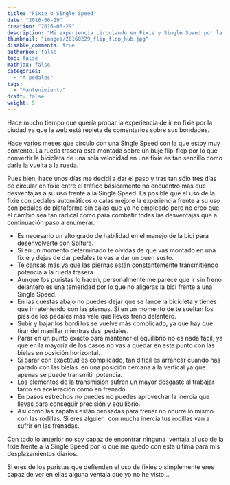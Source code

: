 ```yaml
---
title: "Fixie o Single Speed"
date: "2016-06-29"
creation: "2016-06-29"
description: "Mi experiencia circulando en Fixie y Single Speed por la ciudad"
thumbnail: "images/20160229_flip_flop_hub.jpg"
disable_comments: true
authorbox: false
toc: false
mathjax: false
categories:
  - "A pedales"
tags:
  - "Mantenimiento"
draft: false
weight: 5
---
```


Hace mucho tiempo que quería probar la experiencia de ir en fixie por la ciudad ya que la web está repleta de comentarios sobre sus bondades.&nbsp;

Hace varios meses que circulo con una Single Speed con la que estoy muy contento. La rueda trasera esta montada sobre un buje flip-flop por lo que convertir la bicicleta de una sola velocidad en una fixie es tan sencillo como darle la vuelta a la rueda.

Pues bien, hace unos días me decidí a dar el paso y tras tan sólo tres días de circular en fixie entre el tráfico básicamente no encuentro más que desventajas a su uso frente a la Single Speed. Es posible que el uso de la fixie con pedales automáticos o calas mejore la experiencia frente a su uso con pedales de plataforma sin calas que yo he empleado pero no creo que el cambio sea tan radical como para combatir todas las desventajas que a continuación paso a enumerar.

  * Es necesario un alto grado de habilidad en el manejo de la bici para desenvolverte con Soltura.&nbsp;
  * Si en un momento determinado te olvidas de que vas montado en una fixie y dejas de dar pedales te vas a dar un buen susto.
  * Te cansas más ya que las piernas están constantemente transmitiendo potencia a la rueda trasera.&nbsp;
  * Aunque los puristas lo hacen, personalmente me parece que ir sin freno delantero es una temeridad por lo que no aligeras la bici frente a una Single Speed.&nbsp;
  * En las cuestas abajo no puedes dejar que se lance la bicicleta y tienes que ir reteniendo con las piernas. Si en un momento de te sueltan los pies de los pedales más vale que lleves freno delantero.&nbsp;
  * Subir y bajar los bordillos se vuelve más complicado, ya que hay que tirar del manillar mientras das &nbsp;pedales.&nbsp;
  * Parar en un punto exacto para mantener el equilibrio no es nada fácil, ya que en la mayoría de los casos no vas a quedar en este punto con las bielas en posición horizontal.
  * Si parar con exactitud es complicado, tan difícil es arrancar cuando has parado con las bielas &nbsp;en una posición cercana a la vertical ya que apenas se puede transmitir potencia.
  * Los elementos de la transmisión sufren un mayor desgaste al trabajar tanto en aceleración como en frenado.
  * En pasos estrechos no puedes no puedes aprovechar la inercia que llevas para conseguir precisión y equilibrio.
  * Así como las zapatas están pensadas para frenar no ocurre lo mismo con las rodillas. Si eres alguien &nbsp;con mucha inercia tus rodillas van a sufrir en las frenadas.&nbsp;



Con todo lo anterior no soy capaz de encontrar ninguna &nbsp;ventaja al uso de la fixie frente a la Single Speed por lo que me quedo con esta última para mis desplazamientos diarios.&nbsp;

Si eres de los puristas que defienden el uso de fixies o simplemente eres capaz de ver en ellas alguna ventaja que yo no he visto...